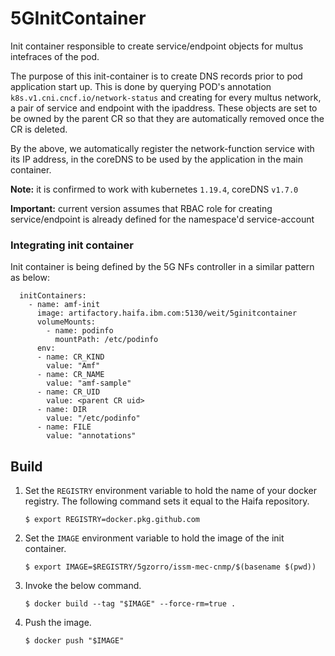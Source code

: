# 5GInitContainer

Init container responsible to create service/endpoint objects for multus intefraces of the pod.

The purpose of this init-container is to create DNS records prior to pod application start up. This is done by querying POD's annotation `k8s.v1.cni.cncf.io/network-status` and creating for every multus network, a pair of service and endpoint with the ipaddress. These objects are set to be owned by the parent CR so that they are automatically removed once the CR is deleted.

By the above, we automatically register the network-function service with its IP address, in the coreDNS to be used by the application in the main container.

**Note:** it is confirmed to work with kubernetes `1.19.4`, coreDNS `v1.7.0` 

**Important:** current version assumes that RBAC role for creating service/endpoint is already defined for the namespace'd service-account

### Integrating init container

Init container is being defined by the 5G NFs controller in a similar pattern as below:

```
  initContainers:
    - name: amf-init
      image: artifactory.haifa.ibm.com:5130/weit/5ginitcontainer
      volumeMounts:
        - name: podinfo
          mountPath: /etc/podinfo
      env:
      - name: CR_KIND
        value: "Amf"
      - name: CR_NAME
        value: "amf-sample"
      - name: CR_UID
        value: <parent CR uid>
      - name: DIR
        value: "/etc/podinfo"
      - name: FILE
        value: "annotations"
```

## Build

1.  Set the `REGISTRY` environment variable to hold the name of your docker registry. The following command sets it
    equal to the Haifa repository.

    ```
    $ export REGISTRY=docker.pkg.github.com
    ```

1.  Set the `IMAGE` environment variable to hold the image of the init container.

    ```
    $ export IMAGE=$REGISTRY/5gzorro/issm-mec-cnmp/$(basename $(pwd))
    ```

1.  Invoke the below command.

    ```
    $ docker build --tag "$IMAGE" --force-rm=true .
    ```

1.  Push the image.

    ```
    $ docker push "$IMAGE"
    ```

